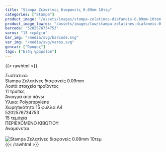 ```yaml
---
title: "Stampa Ζελατίνες διαφανείς 0.09mm 10τεμ"
categories: ["Stampa"]
product_image: "/assets/images/stampa-zelatines-diafaneis-0.09mm-10tem.jpg"
product_image_lowres: "/assets/images/low/stampa-zelatines-diafaneis-0.09mm-10tem.jpg"
barcode: "5202576734753"
varos: "15 τεμάχια"
bar_img: "/media/svg/barcode.svg"
var_img: "/media/svg/varos.svg"
gencat: ["Όροφος"]
tags: ["Είδη γραφείου"]
---
```

{{< rawhtml >}}

<div class="sload704"><div class="product"><div id="sistatika">Συστατικά:</div><div class="alltext">Stampa Ζελατίνες διαφανείς 0.09mm<br></div><div id="loipa">Λοιπά στοιχεία προϊόντος</div><div class="keno"></div><div class="sdt sfwb sw100"><div class="stpin sdtc sp10 sred steee sw25 stcenter">11 τρύπες</div><div class="stpin sdtc sp10 s444 steee sw25 stcenter">Άνοιγμα από πάνω</div><div class="stpin sdtc sp10 sred steee sw25 stcenter">Υλικο: Polypropylene</div><div class="stpin sdtc sp10 s444 steee sw25 stcenter">Χωρητικότητα 15 φυλλα Α4</div></div><div class="keno"></div><style>@media only screen and (max-width:700px){.stpin{display:block;width:auto}}</style><div id="barcode"><div id="barimage1"></div><span id="bartext">5202576734753</span></div><div id="varos"><div id="temimg"></div><span id="varostext">15 τεμάχια</span></div><div id="kivotio">ΠΕΡΙΕΧΟΜΕΝΟ ΚΙΒΩΤΙΟΥ:<br>Αναμένεται</div><br><div class="pimg"><img alt="Stampa Ζελατίνες διαφανείς 0.09mm 10τεμ" title="Stampa Ζελατίνες διαφανείς 0.09mm 10τεμ" src="/assets/images/stampa-zelatines-diafaneis-0.09mm-10tem.jpg"></div></div></div>
{{< /rawhtml >}}


